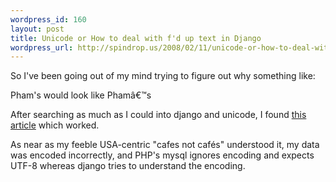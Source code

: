 ```yaml
--- 
wordpress_id: 160
layout: post
title: Unicode or How to deal with f'd up text in Django
wordpress_url: http://spindrop.us/2008/02/11/unicode-or-how-to-deal-with-fd-up-text-in-django/
---
```

So I've been going out of my mind trying to figure out why something like:

Pham's would look like Phamâ€™s

After searching as much as I could into django and unicode, I found [this article][a] which worked.

As near as my feeble USA-centric "cafes not cafés" understood it, my data was encoded incorrectly, and PHP's mysql ignores encoding and expects UTF-8 whereas django tries to understand the encoding.


[a]: http://automatthias.wordpress.com/2006/12/10/mysql-encoding-problems-on-dreamhost/
